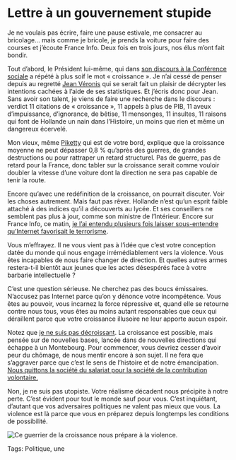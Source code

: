 # Lettre à un gouvernement stupide

Je ne voulais pas écrire, faire une pause estivale, me consacrer au bricolage… mais comme je bricole, je prends la voiture pour faire des courses et j’écoute France Info. Deux fois en trois jours, nos élus m’ont fait bondir.<span id="more-36340"></span>

Tout d’abord, le Président lui-même, qui dans [son discours à la Conférence sociale](http://www.elysee.fr/declarations/article/discours-a-l-occasion-de-la-grande-conference-sociale-pour-l-emploi/) a répété à plus soif le mot « croissance ». Je n’ai cessé de penser depuis au regretté [Jean Véronis](http://fr.wikipedia.org/wiki/Jean_V%C3%A9ronis) qui se serait fait un plaisir de décrypter les intentions cachées à l’aide de ses statistiques. Et j’écris donc pour Jean. Sans avoir son talent, je viens de faire une recherche dans le discours : verdict 11 citations de « croissance », 11 appels à plus de PIB, 11 aveux d’impuissance, d’ignorance, de bêtise, 11 mensonges, 11 insultes, 11 raisons qui font de Hollande un nain dans l’Histoire, un moins que rien et même un dangereux écervelé.

Mon vieux, même [Piketty](http://blog.tcrouzet.com/2014/06/11/piketty-excite-les-liberaux/) qui est de votre bord, explique que la croissance moyenne ne peut dépasser 0,8 % qu’après des guerres, de grandes destructions ou pour rattraper un retard structurel. Pas de guerre, pas de retard pour la France, donc tabler sur la croissance serait comme vouloir doubler la vitesse d’une voiture dont la direction ne sera pas capable de tenir la route.

Encore qu’avec une redéfinition de la croissance, on pourrait discuter. Voir les choses autrement. Mais faut pas rêver. Hollande n’est qu’un esprit faible attaché à des indices qu’il a découverts au lycée. Et ses conseillers ne semblent pas plus à jour, comme son ministre de l’Intérieur. Encore sur France Info, ce matin, [je l’ai entendu plusieurs fois laisser sous-entendre qu’Internet favorisait le terrorisme](http://www.franceinfo.fr/emission/l-invite-de-8h15/2013-2014/bernard-cazeneuve-07-09-2014-08-14).

Vous m’effrayez. Il ne vous vient pas à l’idée que c’est votre conception datée du monde qui nous engage irrémédiablement vers la violence. Vous êtes incapables de nous faire changer de direction. Et quelles autres armes restera-t-il bientôt aux jeunes que les actes désespérés face à votre barbarie intellectuelle ?

C’est une question sérieuse. Ne cherchez pas des boucs émissaires. N’accusez pas Internet parce qu’on y dénonce votre incompétence. Vous êtes au pouvoir, vous incarnez la force répressive et, quand elle se retourne contre nous tous, vous êtes au moins autant responsables que ceux qui déraillent parce que votre croissance illusoire ne leur apporte aucun espoir.

Notez que [je ne suis pas décroissant](http://blog.tcrouzet.com/tag/decroissance/). La croissance est possible, mais pensée sur de nouvelles bases, lancée dans de nouvelles directions qui échappe à un Montebourg. Pour commencer, vous devriez cesser d’avoir peur du chômage, de nous mentir encore à son sujet. Il ne fera que s’aggraver parce que c’est le sens de l’histoire et de notre émancipation. [Nous quittons la société du salariat pour la société de la contribution volontaire.](http://blog.tcrouzet.com/2014/06/03/jai-un-travail-je-cherche-un-revenu-de-base/)

Non, je ne suis pas utopiste. Votre réalisme décadent nous précipite à notre perte. C’est évident pour tout le monde sauf pour vous. C’est inquiétant, d’autant que vos adversaires politiques ne valent pas mieux que vous. La violence est là parce que vous en préparez depuis longtemps les conditions de possibilité.

![Ce guerrier de la croissance nous prépare à la violence.](http://blog.tcrouzet.comhttps://tcrouzet.com/images_tc/2014/07/hollande.jpg)



Tags: Politique, une